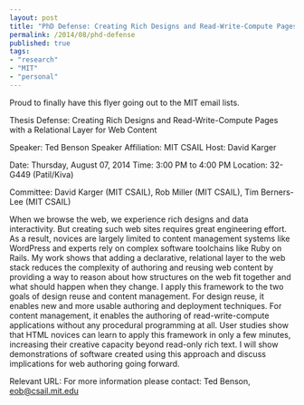 ```yaml
---
layout: post
title: "PhD Defense: Creating Rich Designs and Read-Write-Compute Pages with a Relational Layer for Web Content"
permalink: /2014/08/phd-defense
published: true
tags:
- "research"
- "MIT"
- "personal"
---
```


Proud to finally have this flyer going out to the MIT email lists.

Thesis Defense: Creating Rich Designs and Read-Write-Compute Pages with a Relational Layer for Web Content

Speaker: Ted Benson
Speaker Affiliation: MIT CSAIL
Host: David Karger

Date: Thursday, August 07, 2014
Time:  3:00 PM to 4:00 PM
Location: 32-G449 (Patil/Kiva)

Committee: David Karger (MIT CSAIL), Rob Miller (MIT CSAIL), Tim Berners-Lee (MIT CSAIL)

When we browse the web, we experience rich designs and data interactivity. But creating such web sites requires great engineering effort. As a result, novices are largely limited to content management systems like WordPress and experts rely on complex software toolchains like Ruby on Rails. My work shows that adding a declarative, relational layer to the web stack reduces the complexity of authoring and reusing web content by providing a way to reason about how structures on the web fit together and what should happen when they change. I apply this framework to the two goals of design reuse and content management. For design reuse, it enables new and more usable authoring and deployment techniques. For content management, it enables the authoring of read-write-compute applications without any procedural programming at all. User studies show that HTML novices can learn to apply this framework in only a few minutes, increasing their creative capacity beyond read-only rich text. I will show demonstrations of software created using this approach and discuss implications for web authoring going forward.

Relevant URL:
For more information please contact: Ted Benson, <a href="mailto:eob@csail.mit.edu">eob@csail.mit.edu</a>
